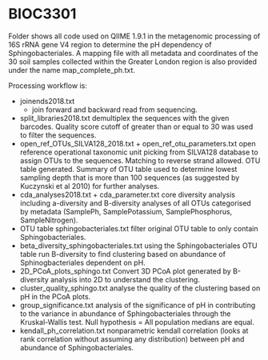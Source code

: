 # BIOC3301
Folder shows all code used on QIIME 1.9.1 in the metagenomic processing of 16S rRNA gene V4 region to determine the pH dependency of Sphingobacteriales. A mapping file with all metadata and coordinates of the 30 soil samples collected within the Greater London region is also provided under the name map_complete_ph.txt.

Processing workflow is:
* joinends2018.txt 
  * join forward and backward read from sequencing.
* split_libraries2018.txt 
demultiplex the sequences with the given barcodes. Quality score cutoff of greater than or equal to 30 was used to filter the sequences.
* open_ref_OTUs_SILVA128_2018.txt + open_ref_otu_parameters.txt 
open reference operational taxonomic unit picking from SILVA128 database to assign OTUs to the sequences. Matching to reverse strand allowed. OTU table generated. Summary of OTU table used to determine lowest sampling depth that is more than 100 sequences (as suggested by Kuczynski et al 2010) for further analyses.
* cda_analyses2018.txt + cda_parameter.txt 
core diversity analysis including a-diversity and B-diversity analyses of all OTUs categorised by metadata (SamplePh, SamplePotassium, SamplePhosphorus, SampleNitrogen). 
* OTU table sphingobacteriales.txt 
filter original OTU table to only contain Sphingobacteriales. 
* beta_diversity_sphingobacteriales.txt 
using the Sphingobacteriales OTU table run B-diversity to find clustering based on abundance of Sphinogbacteriales dependent on pH.
* 2D_PCoA_plots_sphingo.txt 
Convert 3D PCoA plot generated by B-diversity analysis into 2D to understand the clustering.
* cluster_quality_sphingo.txt 
analyse the quality of the clustering based on pH in the PCoA plots.
* group_significance.txt 
analysis of the significance of pH in contributing to the variance in abundance of Sphingobacteriales through the Kruskal-Wallis test. Null hypothesis = All population medians are equal.
* kendall_ph_correlation.txt 
nonparametric kendall correlation (looks at rank correlation without assuming any distribution) between pH and abundance of Sphingobacteriales.
